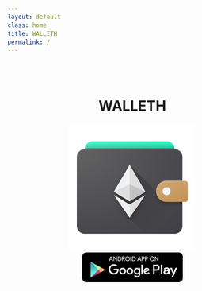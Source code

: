 ```yaml
---
layout: default
class: home
title: WALLΞTH
permalink: /
---
```

<br/><br/>
<center>
<h1>WALLETH</h1>
<img src="assets/img/icon.png"/>
<br/>
<a href="https://play.google.com/store/apps/details?id=org.walleth"><img src="assets/img/play_badge.png"/></a>
</center>

